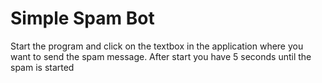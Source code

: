 # Simple Spam Bot
Start the program and click on the textbox in the application where you want to send the spam message. After start you have 5 seconds until the spam is started

